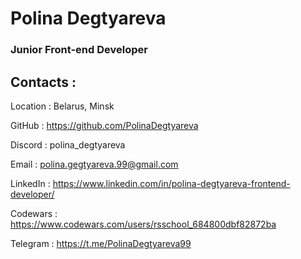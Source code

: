# Polina Degtyareva
### Junior Front-end Developer


## Contacts :

Location : Belarus, Minsk

GitHub : https://github.com/PolinaDegtyareva

Discord : polina_degtyareva

Email : polina.gegtyareva.99@gmail.com 

LinkedIn : https://www.linkedin.com/in/polina-degtyareva-frontend-developer/

Codewars : https://www.codewars.com/users/rsschool_684800dbf82872ba

Telegram : https://t.me/PolinaDegtyareva99
